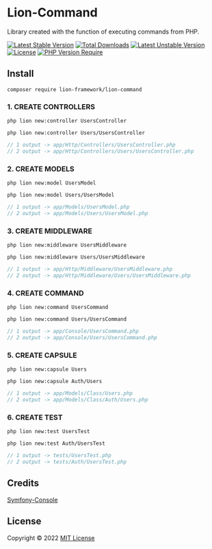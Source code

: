 # Lion-Command
Library created with the function of executing commands from PHP.

[![Latest Stable Version](http://poser.pugx.org/lion-framework/lion-command/v)](https://packagist.org/packages/lion-framework/lion-command) [![Total Downloads](http://poser.pugx.org/lion-framework/lion-command/downloads)](https://packagist.org/packages/lion-framework/lion-command) [![Latest Unstable Version](http://poser.pugx.org/lion-framework/lion-command/v/unstable)](https://packagist.org/packages/lion-framework/lion-command) [![License](http://poser.pugx.org/lion-framework/lion-command/license)](https://packagist.org/packages/lion-framework/lion-command) [![PHP Version Require](http://poser.pugx.org/lion-framework/lion-command/require/php)](https://packagist.org/packages/lion-framework/lion-command)

## Install
```
composer require lion-framework/lion-command
```

### 1. CREATE CONTROLLERS
```
php lion new:controller UsersController
```
```
php lion new:controller Users/UsersController
```
```php
// 1 output -> app/Http/Controllers/UsersController.php
// 2 output -> app/Http/Controllers/Users/UsersController.php
```

### 2. CREATE MODELS
```
php lion new:model UsersModel
```
```
php lion new:model Users/UsersModel
```
```php
// 1 output -> app/Models/UsersModel.php
// 2 output -> app/Models/Users/UsersModel.php
```

### 3. CREATE MIDDLEWARE
```
php lion new:middleware UsersMiddleware
```
```
php lion new:middleware Users/UsersMiddleware
```
```php
// 1 output -> app/Http/Middleware/UsersMiddleware.php
// 2 output -> app/Http/Middleware/Users/UsersMiddleware.php
```

### 4. CREATE COMMAND
```
php lion new:command UsersCommand
```
```
php lion new:command Users/UsersCommand
```
```php
// 1 output -> app/Console/UsersCommand.php
// 2 output -> app/Console/Users/UsersCommand.php
```

### 5. CREATE CAPSULE
```
php lion new:capsule Users
```
```
php lion new:capsule Auth/Users
```
```php
// 1 output -> app/Models/Class/Users.php
// 2 output -> app/Models/Class/Auth/Users.php
```

### 6. CREATE TEST
```
php lion new:test UsersTest
```
```
php lion new:test Auth/UsersTest
```
```php
// 1 output -> tests/UsersTest.php
// 2 output -> tests/Auth/UsersTest.php
```

## Credits
[Symfony-Console](https://github.com/symfony/console)

## License
Copyright © 2022 [MIT License](https://github.com/Sleon4/Lion-PHP/blob/main/LICENSE)